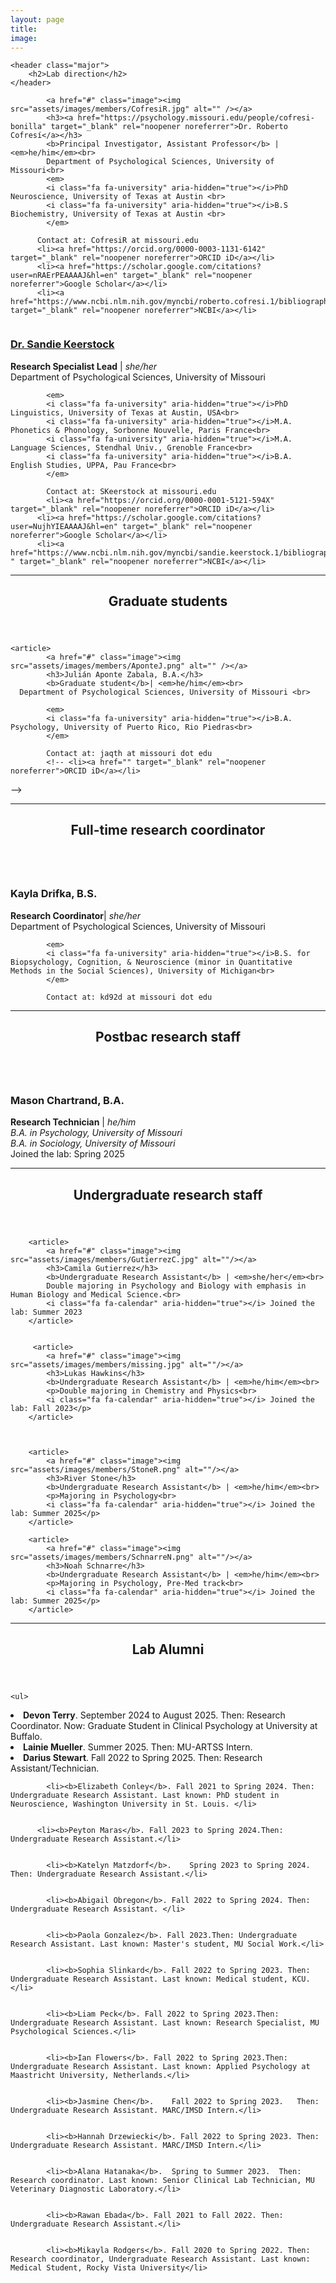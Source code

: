 ```yaml
---
layout: page
title: 
image: 
---
```

<section>

	<header class="major">
		<h2>Lab direction</h2>
	</header>
	
	
<div class="posts">

		
<article>

			<a href="#" class="image"><img src="assets/images/members/CofresiR.jpg" alt="" /></a>
			<h3><a href="https://psychology.missouri.edu/people/cofresi-bonilla" target="_blank" rel="noopener noreferrer">Dr. Roberto Cofresí</a></h3> 
			<b>Principal Investigator, Assistant Professor</b> | <em>he/him</em><br>
			Department of Psychological Sciences, University of Missouri<br>
			<em>
			<i class="fa fa-university" aria-hidden="true"></i>PhD Neuroscience, University of Texas at Austin <br>
			<i class="fa fa-university" aria-hidden="true"></i>B.S Biochemistry, University of Texas at Austin <br>
			</em>
		  
		  Contact at: CofresiR at missouri.edu
		  <li><a href="https://orcid.org/0000-0003-1131-6142" target="_blank" rel="noopener noreferrer">ORCID iD</a></li>
		  <li><a href="https://scholar.google.com/citations?user=nRAErPEAAAAJ&hl=en" target="_blank" rel="noopener noreferrer">Google Scholar</a></li>
		  <li><a href="https://www.ncbi.nlm.nih.gov/myncbi/roberto.cofresi.1/bibliography/public/" target="_blank" rel="noopener noreferrer">NCBI</a></li>
		 

</article>




<article>
			<a href="#" class="image"><img src="assets/images/members/KeerstockS.jpg" alt="" /></a>
			<h3><a href="https://psychology.missouri.edu/people/keerstock-0" target="_blank" rel="noopener noreferrer">Dr. Sandie Keerstock</a></h3> 
			<b>Research Specialist Lead</b> | <em>she/her</em><br>
			Department of Psychological Sciences, University of Missouri <br>
			
			<em>
			<i class="fa fa-university" aria-hidden="true"></i>PhD Linguistics, University of Texas at Austin, USA<br>
			<i class="fa fa-university" aria-hidden="true"></i>M.A. Phonetics & Phonology, Sorbonne Nouvelle, Paris France<br>
			<i class="fa fa-university" aria-hidden="true"></i>M.A. Language Sciences, Stendhal Univ., Grenoble France<br>
			<i class="fa fa-university" aria-hidden="true"></i>B.A. English Studies, UPPA, Pau France<br>
			</em>
			
			Contact at: SKeerstock at missouri.edu
			<li><a href="https://orcid.org/0000-0001-5121-594X" target="_blank" rel="noopener noreferrer">ORCID iD</a></li>
		  <li><a href="https://scholar.google.com/citations?user=NujhYIEAAAAJ&hl=en" target="_blank" rel="noopener noreferrer">Google Scholar</a></li>
		  <li><a href="https://www.ncbi.nlm.nih.gov/myncbi/sandie.keerstock.1/bibliography/public/ " target="_blank" rel="noopener noreferrer">NCBI</a></li>

</article>

</div>


</section>
		
		
		




<hr class="major" />

		
		
<section>
	<header class="major">
		<h2>Graduate students</h2>
	</header>
	
<div class="posts">
	
	<article>
			<a href="#" class="image"><img src="assets/images/members/AponteJ.png" alt="" /></a>
			<h3>Julián Aponte Zabala, B.A.</h3>
			<b>Graduate student</b>| <em>he/him</em><br>
      Department of Psychological Sciences, University of Missouri <br>
			
			<em>
			<i class="fa fa-university" aria-hidden="true"></i>B.A. Psychology, University of Puerto Rico, Rio Piedras<br>
			</em>
			
			Contact at: jaqth at missouri dot edu
			<!-- <li><a href="" target="_blank" rel="noopener noreferrer">ORCID iD</a></li>
-->

</article>
	
	
</div>


</section>


		
		
		
		
<hr class="major" />
		
		
<section>
	<header class="major">
		<h2>Full-time research coordinator</h2>
	</header>
	
<div class="posts">
	

<article>
			<a href="#" class="image"><img src="assets/images/members/DrifkaK.png" alt="" /></a>
			<h3>Kayla Drifka, B.S.</h3>
			<b>Research Coordinator</b>| <em>she/her</em><br>
      Department of Psychological Sciences, University of Missouri <br>
			
			<em>
			<i class="fa fa-university" aria-hidden="true"></i>B.S. for Biopsychology, Cognition, & Neuroscience (minor in Quantitative Methods in the Social Sciences), University of Michigan<br>
			</em>
			
			Contact at: kd92d at missouri dot edu

</article>

</div>


</section>









<hr class="major" />		
		
		
<section>
	<header class="major">
		<h2>Postbac research staff</h2>
	</header>
	
<div class="posts">




   <article>
			<a href="#" class="image"><img src="assets/images/members/ChartrandM.png" alt=""/></a>
			<h3>Mason Chartrand, B.A.</h3>
			<b>Research Technician</b> | <em>he/him</em><br>
			<em><i class="fa fa-university" aria-hidden="true"></i>B.A. in Psychology, University of Missouri</em><br>
			<em><i class="fa fa-university" aria-hidden="true"></i>B.A. in Sociology, University of Missouri</em><br>
			<i class="fa fa-calendar" aria-hidden="true"></i> Joined the lab: Spring 2025
		</article>
		

</div>
</section>



<hr class="major" />		
		
		
<section>
	<header class="major">
		<h2>Undergraduate research staff</h2>
	</header>
	
<div class="posts">
	
		<article>
			<a href="#" class="image"><img src="assets/images/members/GutierrezC.jpg" alt=""/></a>
			<h3>Camila Gutierrez</h3>
			<b>Undergraduate Research Assistant</b> | <em>she/her</em><br>
			Double majoring in Psychology and Biology with emphasis in Human Biology and Medical Science.<br> 
			<i class="fa fa-calendar" aria-hidden="true"></i> Joined the lab: Summer 2023
		</article>
	
  
		 <article>
			<a href="#" class="image"><img src="assets/images/members/missing.jpg" alt=""/></a>
			<h3>Lukas Hawkins</h3>
			<b>Undergraduate Research Assistant</b> | <em>he/him</em><br>
			<p>Double majoring in Chemistry and Physics<br>
			<i class="fa fa-calendar" aria-hidden="true"></i> Joined the lab: Fall 2023</p>
		</article>
			
			
		
		<article>
			<a href="#" class="image"><img src="assets/images/members/StoneR.png" alt=""/></a>
			<h3>River Stone</h3>
			<b>Undergraduate Research Assistant</b> | <em>he/him</em><br>
			<p>Majoring in Psychology<br>
			<i class="fa fa-calendar" aria-hidden="true"></i> Joined the lab: Summer 2025</p>
		</article>
		
		<article>
			<a href="#" class="image"><img src="assets/images/members/SchnarreN.png" alt=""/></a>
			<h3>Noah Schnarre</h3>
			<b>Undergraduate Research Assistant</b> | <em>he/him</em><br>
			<p>Majoring in Psychology, Pre-Med track<br>
			<i class="fa fa-calendar" aria-hidden="true"></i> Joined the lab: Summer 2025</p>
		</article>
		
		

</div>
</section>



<hr class="major" />

		
<section>
	<header class="major">
		<h2>Lab Alumni </h2>
	</header>
	
	<ul>
	
<li><b>Devon Terry</b>. September 2024 to August 2025. Then: Research Coordinator. Now: Graduate Student in Clinical Psychology at University at Buffalo.</li>
	
<li><b>Lainie Mueller</b>. Summer 2025. Then: MU-ARTSS Intern.</li>

<li><b>Darius Stewart</b>. Fall 2022 to Spring 2025. Then: Research Assistant/Technician.</li>

			<li><b>Elizabeth Conley</b>. Fall 2021 to Spring 2024. Then: Undergraduate Research Assistant. Last known: PhD student in Neuroscience, Washington University in St. Louis. </li>
		
		
		  <li><b>Peyton Maras</b>. Fall 2023 to Spring 2024.Then: Undergraduate Research Assistant.</li>
		
			
			<li><b>Katelyn Matzdorf</b>.	Spring 2023 to Spring 2024.	Then: Undergraduate Research Assistant.</li>
			
		
			<li><b>Abigail Obregon</b>.	Fall 2022 to Spring 2024. Then: Undergraduate Research Assistant. </li>
			
		
			<li><b>Paola Gonzalez</b>. Fall 2023.Then: Undergraduate Research Assistant. Last known: Master's student, MU Social Work.</li>
			
					
			<li><b>Sophia Slinkard</b>. Fall 2022 to Spring 2023. Then: Undergraduate Research Assistant. Last known: Medical student, KCU.</li>
			
			
			<li><b>Liam Peck</b>. Fall 2022 to Spring 2023.Then: Undergraduate Research Assistant. Last known: Research Specialist, MU Psychological Sciences.</li>
			
			
			<li><b>Ian Flowers</b>.	Fall 2022 to Spring 2023.Then: Undergraduate Research Assistant. Last known: Applied Psychology at Maastricht University, Netherlands.</li>
			
			
			<li><b>Jasmine Chen</b>.	Fall 2022 to Spring 2023.	Then: Undergraduate Research Assistant. MARC/IMSD Intern.</li>
			
			
			<li><b>Hannah Drzewiecki</b>. Fall 2022 to Spring 2023. Then: Undergraduate Research Assistant. MARC/IMSD Intern.</li>
			
			
			<li><b>Alana Hatanaka</b>.	Spring to Summer 2023.	Then: Research coordinator. Last known: Senior Clinical Lab Technician, MU Veterinary Diagnostic Laboratory.</li>
			
			
			<li><b>Rawan Ebada</b>.	Fall 2021 to Fall 2022.	Then: Undergraduate Research Assistant.</li>
			
			
			<li><b>Mikayla Rodgers</b>. Fall 2020 to Spring 2022. Then: Research coordinator, Undergraduate Research Assistant. Last known: Medical Student, Rocky Vista University</li>
			
</ul>

</section>


